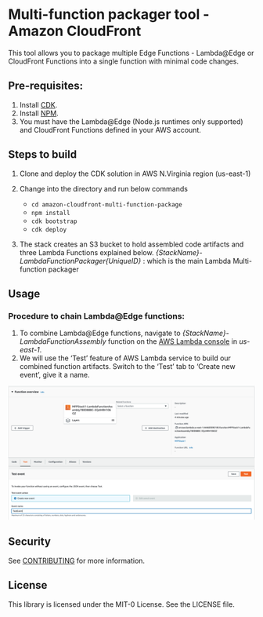 # Multi-function packager tool - Amazon CloudFront

This tool allows you to package multiple Edge Functions - Lambda@Edge or CloudFront Functions into a single function with minimal code changes.

## Pre-requisites:

1. Install [CDK](https://docs.aws.amazon.com/cdk/v2/guide/getting_started.html).
1. Install [NPM](https://docs.npmjs.com/downloading-and-installing-node-js-and-npm).
1. You must have the Lambda@Edge (Node.js runtimes only supported) and CloudFront Functions defined in your AWS account.

## Steps to build

1. Clone and deploy the CDK solution in AWS N.Virginia region (us-east-1)

1. Change into the directory and run below commands
    - `cd amazon-cloudfront-multi-function-package`
    - `npm install`
    - `cdk bootstrap`
    - `cdk deploy`

1. The stack creates an S3 bucket to hold assembled code artifacts and three Lambda Functions explained below.
*{StackName}-LambdaFunctionPackager{UniqueID}* : which is the main Lambda Multi-function packager

## Usage

### Procedure to chain Lambda@Edge functions:
1.	To combine Lambda@Edge functions, navigate to *{StackName}-LambdaFunctionAssembly* function on the [AWS Lambda console](https://console.aws.amazon.com/lambda/home?region=us-east-1#/functions) in *us-east-1*.
2.	 We will use the ‘Test’ feature of AWS Lambda service to build our combined function artifacts. Switch to the ‘Test’ tab to ‘Create new event’, give it a name.

![Procedure to chain Lambda@Edge functions](images/lambda_functions.jpg "Procedure to chain Lambda@Edge functions")

## Security

See [CONTRIBUTING](CONTRIBUTING.md#security-issue-notifications) for more information.

## License

This library is licensed under the MIT-0 License. See the LICENSE file.
